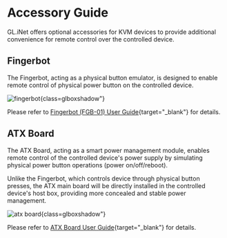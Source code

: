 # Accessory Guide

GL.iNet offers optional accessories for KVM devices to provide additional convenience for remote control over the controlled device.

## Fingerbot

The Fingerbot, acting as a physical button emulator, is designed to enable remote control of physical power button on the controlled device. 

![fingerbot](https://static.gl-inet.com/docs/kvm/user_guide/gl-fgb-01/fgb-desktop.png){class=glboxshadow"}

Please refer to [Fingerbot (FGB-01) User Guide](../gl-fgb-01/index.md){target="_blank"} for details.

## ATX Board

The ATX Board, acting as a smart power management module, enables remote control of the controlled device's power supply by simulating physical power button operations (power on/off/reboot). 

Unlike the Fingerbot, which controls device through physical button presses, the ATX main board will be directly installed in the controlled device's host box, providing more concealed and stable power management.

![atx board](https://static.gl-inet.com/docs/kvm/user_guide/gl-rm1/axt_package/atx-board.jpg){class=glboxshadow"}

Please refer to [ATX Board User Guide](../gl-atx-board/index.md){target="_blank"} for details.
